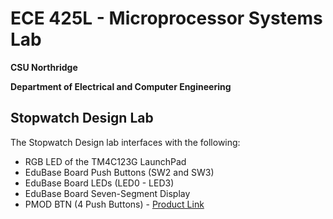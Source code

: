 # ECE 425L - Microprocessor Systems Lab
**CSU Northridge**

**Department of Electrical and Computer Engineering**

## Stopwatch Design Lab
The Stopwatch Design lab interfaces with the following:
- RGB LED of the TM4C123G LaunchPad
- EduBase Board Push Buttons (SW2 and SW3)
- EduBase Board LEDs (LED0 - LED3)
- EduBase Board Seven-Segment Display
- PMOD BTN (4 Push Buttons) - [Product Link](https://digilent.com/reference/pmod/pmodbtn/reference-manual)
